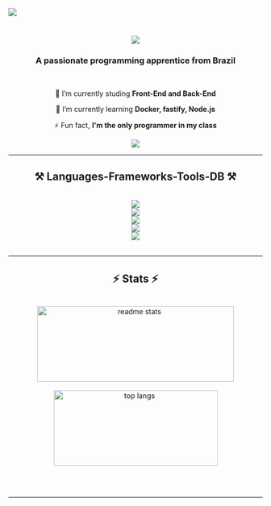 ![](https://komarev.com/ghpvc/?username=Babiel09&color=006bed)

<h1 align="center">
    <img src="https://readme-typing-svg.herokuapp.com/?font=Righteous&size=35&center=true&vCenter=true&width=500&height=70&duration=4000&lines=Hi+There!+👋;+I'm+Gabriel+Castro!;" />
</h1>

<h3 align="center">A passionate programming apprentice from Brazil</h3>

<br/>

<div align="center">
 
 🔭 I’m currently studing **Front-End and Back-End**
 
 🌱 I’m currently learning **Docker, fastify, Node.js**

⚡ Fun fact, **I'm the only programmer in my class**

 </div>
 
<div align="center"> 
  <a href="mailto:estudosbabiel@gmail.com">
    <img src="https://img.shields.io/badge/Gmail-333333?style=for-the-badge&logo=gmail&logoColor=red" />
  </a>
</div>

 <hr/>
 
<h2 align="center">⚒️ Languages-Frameworks-Tools-DB ⚒️</h2>
<br/>
<div align="center">
    <img src="https://skillicons.dev/icons?i=javascript,golang,typescript,react,nextjs,nodejs,express" />
    <br>
    <img src="https://skillicons.dev/icons?i=html,css,vscode,github,git" /><br>
    <img src="https://skillicons.dev/icons?i=tailwind,scss,vite,docker,prisma" /><br>
    <img src="https://skillicons.dev/icons?i=npm,yarn,pnpm" /><br>
    <img src="https://skillicons.dev/icons?i=postgres,mongodb" />
    <br>
</div>

<br/>

<hr/>

<h2 align="center">⚡ Stats ⚡</h2>
<br>
<div align="center">
  <img width="390" height="150" src="https://github-readme-stats.vercel.app/api?username=Babiel09&count_private=true&show_icons=true&theme=react&rank_icon=github&border_radius=10" alt="readme stats" />
  <br/>
  <br/>
  <img width="325" height="150" align="center" src="https://github-readme-stats.vercel.app/api/top-langs/?username=Babiel09&hide=HTML&langs_count=8&layout=compact&theme=react&border_radius=10&size_weight=0.5&count_weight=0.5&exclude_repo=github-readme-stats" alt="top langs" />
</div>

<br/><br/>

<hr/>

<br/>


<br/>
